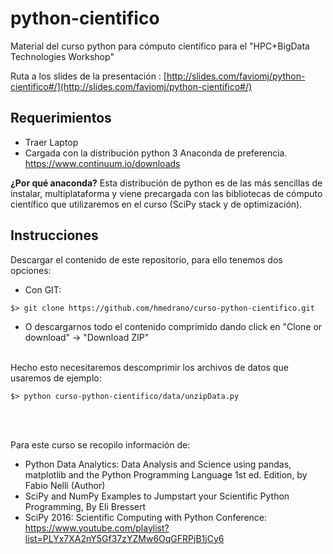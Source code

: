 # python-cientifico
Material del curso python para cómputo científico para el "HPC+BigData Technologies Workshop"

Ruta a los slides de la presentación :
[http://slides.com/faviomj/python-cientifico#/](http://slides.com/faviomj/python-cientifico#/)

## Requerimientos 
 
 - Traer Laptop
 - Cargada con la distribución python 3 Anaconda de preferencia.   https://www.continuum.io/downloads
 
**¿Por qué anaconda?**  Esta distribución de python es de las más sencillas de instalar, multiplataforma y viene
precargada con las bibliotecas de cómputo científico que utilizaremos en el curso (SciPy stack y de optimización).


## Instrucciones

Descargar el contenido de este repositorio, para ello tenemos dos opciones:


- Con GIT:

`$> git clone https://github.com/hmedrano/curso-python-cientifico.git` 

- O descargarnos todo el contenido comprimido dando click en "Clone or download" -> "Download ZIP"


<br>
Hecho esto necesitaremos descomprimir los archivos de datos que usaremos de ejemplo:

`$> python curso-python-cientifico/data/unzipData.py`

<br>
<br>

Para este curso se recopilo información de:

- Python Data Analytics: Data Analysis and Science using pandas, matplotlib and the Python Programming Language 1st ed. Edition, by Fabio Nelli (Author)
- SciPy and NumPy Examples to Jumpstart your Scientific Python Programming, By Eli Bressert
- SciPy 2016: Scientific Computing with Python Conference: https://www.youtube.com/playlist?list=PLYx7XA2nY5Gf37zYZMw6OqGFRPjB1jCy6





